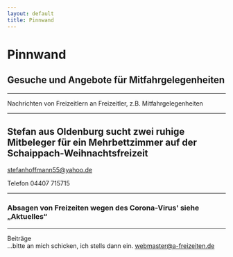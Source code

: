 ```yaml
---
layout: default
title: Pinnwand
---
```

# Pinnwand

## Gesuche und Angebote für Mitfahrgelegenheiten

-----------------------------------------------------------------------

Nachrichten von Freizeitlern an Freizeitler, z.B.
Mitfahrgelegenheiten

----------------------------------------------------------------------

## Stefan aus Oldenburg sucht zwei ruhige Mitbeleger für ein Mehrbettzimmer auf der Schaippach-Weihnachtsfreizeit

<stefanhoffmann55@yahoo.de>

Telefon 04407 715715 

------------------------------------------------------------------------

### Absagen von Freizeiten wegen des Corona-Virus' siehe „Aktuelles“

-----------------------------------------------------------------------


Beiträge<br>
...bitte an mich schicken, ich stells dann ein.
<webmaster@a-freizeiten.de>

